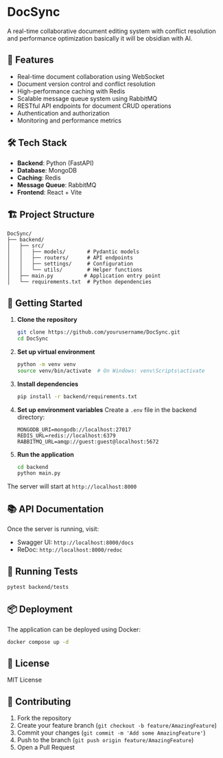 # DocSync

A real-time collaborative document editing system with conflict resolution and performance optimization
basically it will be obsidian with AI.

## 🚀 Features

- Real-time document collaboration using WebSocket
- Document version control and conflict resolution
- High-performance caching with Redis
- Scalable message queue system using RabbitMQ
- RESTful API endpoints for document CRUD operations
- Authentication and authorization
- Monitoring and performance metrics

## 🛠️ Tech Stack

- **Backend**: Python (FastAPI)
- **Database**: MongoDB
- **Caching**: Redis
- **Message Queue**: RabbitMQ
- **Frontend**: React + Vite

## 🏗️ Project Structure

```
DocSync/
├── backend/
│   ├── src/
│   │   ├── models/       # Pydantic models
│   │   ├── routers/      # API endpoints
│   │   ├── settings/     # Configuration
│   │   └── utils/        # Helper functions
│   ├── main.py          # Application entry point
│   └── requirements.txt  # Python dependencies
```

## 🚦 Getting Started

1. **Clone the repository**
   ```bash
   git clone https://github.com/yourusername/DocSync.git
   cd DocSync
   ```

2. **Set up virtual environment**
   ```bash
   python -m venv venv
   source venv/bin/activate  # On Windows: venv\Scripts\activate
   ```

3. **Install dependencies**
   ```bash
   pip install -r backend/requirements.txt
   ```

4. **Set up environment variables**
   Create a `.env` file in the backend directory:
   ```env
   MONGODB_URI=mongodb://localhost:27017
   REDIS_URL=redis://localhost:6379
   RABBITMQ_URL=amqp://guest:guest@localhost:5672
   ```

5. **Run the application**
   ```bash
   cd backend
   python main.py
   ```

The server will start at `http://localhost:8000`

## 📚 API Documentation

Once the server is running, visit:
- Swagger UI: `http://localhost:8000/docs`
- ReDoc: `http://localhost:8000/redoc`

## 🧪 Running Tests

```bash
pytest backend/tests
```

## 📦 Deployment

The application can be deployed using Docker:

```bash
docker compose up -d
```

## 📜 License

MIT License

## 👥 Contributing

1. Fork the repository
2. Create your feature branch (`git checkout -b feature/AmazingFeature`)
3. Commit your changes (`git commit -m 'Add some AmazingFeature'`)
4. Push to the branch (`git push origin feature/AmazingFeature`)
5. Open a Pull Request
